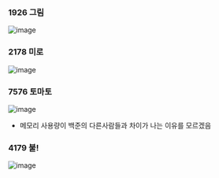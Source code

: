 ### 1926 그림
![image](https://user-images.githubusercontent.com/9216335/189628495-a59170d6-ab1e-4f98-9e35-f482e1bfa5d3.png)

### 2178 미로
![image](https://user-images.githubusercontent.com/9216335/189628577-069bb715-c68e-4589-a453-d88b6932bec3.png)

### 7576 토마토
![image](https://user-images.githubusercontent.com/9216335/189825551-32399106-0883-4a97-9a95-4c3e6b789de5.png)

- 메모리 사용량이 백준의 다른사람들과 차이가 나는 이유를 모르겠음

### 4179 불!
![image](https://user-images.githubusercontent.com/9216335/190032200-33279b7d-c61a-4c22-a49d-5ff5eaf0458a.png)